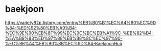 # baekjoon

https://variety82p.tistory.com/entry/%EB%B0%B1%EC%A4%80%EC%9D%84-%ED%92%80%EB%A9%B4-%EC%9E%90%EB%8F%99%EC%9C%BC%EB%A1%9C-%EB%82%B4-%EA%B9%83%ED%97%88%EB%B8%8C%EC%97%90-%EC%BB%A4%EB%B0%8B%EC%9D%84-BaekjoonHub

